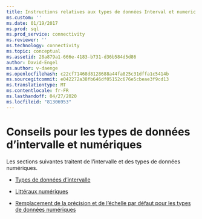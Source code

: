 ```yaml
---
title: Instructions relatives aux types de données Interval et numeric | Microsoft Docs
ms.custom: ''
ms.date: 01/19/2017
ms.prod: sql
ms.prod_service: connectivity
ms.reviewer: ''
ms.technology: connectivity
ms.topic: conceptual
ms.assetid: 28a879a1-666e-4183-b731-d36b584d5d86
author: David-Engel
ms.author: v-daenge
ms.openlocfilehash: c22cf71468d8128688a44fa825c31dffa1c5414b
ms.sourcegitcommit: e042272a38fb646df05152c676e5cbeae3f9cd13
ms.translationtype: MT
ms.contentlocale: fr-FR
ms.lasthandoff: 04/27/2020
ms.locfileid: "81306953"
---
```

# <a name="guidelines-for-interval-and-numeric-data-types"></a>Conseils pour les types de données d’intervalle et numériques
Les sections suivantes traitent de l’intervalle et des types de données numériques.  
  
-   [Types de données d’intervalle](../../../odbc/reference/appendixes/interval-data-types.md)  
  
-   [Littéraux numériques](../../../odbc/reference/appendixes/numeric-literals.md)  
  
-   [Remplacement de la précision et de l’échelle par défaut pour les types de données numériques](../../../odbc/reference/appendixes/overriding-default-precision-and-scale-for-numeric-data-types.md)
